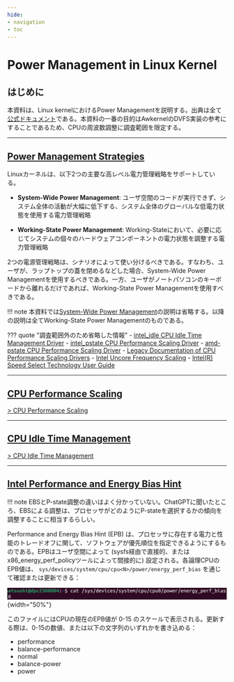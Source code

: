 ```yaml
---
hide:
- navigation
- toc
---
```


# Power Management in Linux Kernel

## はじめに

本資料は、Linux kernelにおけるPower Managementを説明する。出典は全て[公式ドキュメント](https://www.kernel.org/doc/html/latest/admin-guide/pm/index.html)である。本資料の一番の目的はAwkernelのDVFS実装の参考にすることであるため、CPUの周波数調整に調査範囲を限定する。

---

## [Power Management Strategies](https://www.kernel.org/doc/html/v6.6/admin-guide/pm/strategies.html)

Linuxカーネルは、以下2つの主要な高レベル電力管理戦略をサポートしている。

- **System-Wide Power Management**: ユーザ空間のコードが実行できず、システム全体の活動が大幅に低下する、システム全体のグローバルな低電力状態を使用する電力管理戦略

- **Working-State Power Management**: Working-Stateにおいて、必要に応じてシステムの個々のハードウェアコンポーネントの電力状態を調整する電力管理戦略

2つの電源管理戦略は、シナリオによって使い分けるべきである。すなわち、ユーザが、ラップトップの蓋を閉めるなどした場合、System-Wide Power Managementを使用するべきである。一方、ユーザがノートパソコンのキーボードから離れるだけであれば、Working-State Power Managementを使用すべきである。

!!! note
    本資料では[System-Wide Power Management](https://www.kernel.org/doc/html/latest/admin-guide/pm/system-wide.html)の説明は省略する。以降の説明は全てWorking-State Power Managementのものである。

??? quote "調査範囲外のため省略した情報"
    - [intel_idle CPU Idle Time Management Driver](https://www.kernel.org/doc/html/latest/admin-guide/pm/intel_idle.html)
    - [intel_pstate CPU Performance Scaling Driver](https://www.kernel.org/doc/html/latest/admin-guide/pm/intel_pstate.html)
    - [amd-pstate CPU Performance Scaling Driver](https://www.kernel.org/doc/html/latest/admin-guide/pm/amd-pstate.html)
    - [Legacy Documentation of CPU Performance Scaling Drivers](https://www.kernel.org/doc/html/latest/admin-guide/pm/cpufreq_drivers.html)
    - [Intel Uncore Frequency Scaling](https://www.kernel.org/doc/html/latest/admin-guide/pm/intel_uncore_frequency_scaling.html)
    - [Intel(R) Speed Select Technology User Guide](https://www.kernel.org/doc/html/latest/admin-guide/pm/intel-speed-select.html)

---

## [CPU Performance Scaling](https://www.kernel.org/doc/html/latest/admin-guide/pm/cpufreq.html)

[> CPU Performance Scaling](CPU_Performance_Scaling/CPU_Performance_Scaling.md)

---

## [CPU Idle Time Management](https://www.kernel.org/doc/html/latest/admin-guide/pm/cpuidle.html)

[> CPU Idle Time Management](CPU_Idle_Time_Management/CPU_Idle_Time_Management.md)

---

## [Intel Performance and Energy Bias Hint](https://www.kernel.org/doc/html/latest/admin-guide/pm/intel_epb.html)

!!! note
    EBSとP-state調整の違いはよく分かっていない。ChatGPTに聞いたところ、EBSによる調整は、プロセッサがどのようにP-stateを選択するかの傾向を調整することに相当するらしい。

Performance and Energy Bias Hint (EPB) は、プロセッサに存在する電力と性能のトレードオフに関して、ソフトウェアが優先順位を指定できるようにするものである。EPBはユーザ空間によって (sysfs経由で直接的、またはx86_energy_perf_policyツールによって間接的に) 設定される。各論理CPUのEPB値は、 `sys/devices/system/cpu/cpu<N>/power/energy_perf_bias` を通じて確認または更新できる：

![](imgs/2024-05-01-20-44-38.png){width="50%"}

このファイルにはCPUの現在のEPB値が 0-15 のスケールで表示される。更新する際は、0-15の数値、または以下の文字列のいずれかを書き込める：

- performance
- balance-performance
- normal
- balance-power
- power
